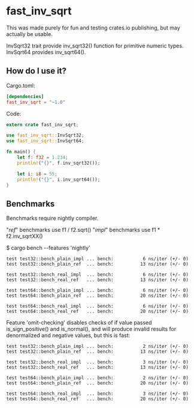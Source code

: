 # fast_inv_sqrt

This was made purely for fun and testing crates.io publishing, but may actually be usable.

InvSqrt32 trait provide inv_sqrt32() function for primitive numeric types.
InvSqrt64 provides inv_sqrt64().

## How do I use it?

Cargo.toml:

```toml
[dependencies]
fast_inv_sqrt = "~1.0"
```

Code:

```rust
extern crate fast_inv_sqrt;

use fast_inv_sqrt::InvSqrt32;
use fast_inv_sqrt::InvSqrt64;

fn main() {
	let f: f32 = 1.234;
	println!("{}", f.inv_sqrt32());

	let i: i8 = 55;
	println!("{}", i.inv_sqrt64());
}
```

## Benchmarks

Benchmarks require nightly compiler.

"_ref_" benchmarks use f1 / f2.sqrt()
"_impl_" benchmarks use f1 * f2.inv_sqrtXX()

$ cargo bench --features 'nightly'
```
test test32::bench_plain_impl ... bench:           6 ns/iter (+/- 0)
test test32::bench_plain_ref  ... bench:          13 ns/iter (+/- 0)

test test32::bench_real_impl  ... bench:           6 ns/iter (+/- 0)
test test32::bench_real_ref   ... bench:          13 ns/iter (+/- 0)

test test64::bench_plain_impl ... bench:           6 ns/iter (+/- 0)
test test64::bench_plain_ref  ... bench:          20 ns/iter (+/- 0)

test test64::bench_real_impl  ... bench:           6 ns/iter (+/- 0)
test test64::bench_real_ref   ... bench:          20 ns/iter (+/- 0)
```
Feature 'omit-checking' disables checks of if value passed is_sign_positive() and 
is_normal(), and will produce invalid results for denormalized and negative values,
but this is fast:
```
test test32::bench_plain_impl ... bench:           2 ns/iter (+/- 0)
test test32::bench_plain_ref  ... bench:          13 ns/iter (+/- 0)

test test32::bench_real_impl  ... bench:           3 ns/iter (+/- 0)
test test32::bench_real_ref   ... bench:          13 ns/iter (+/- 0)

test test64::bench_plain_impl ... bench:           2 ns/iter (+/- 0)
test test64::bench_plain_ref  ... bench:          20 ns/iter (+/- 0)

test test64::bench_real_impl  ... bench:           3 ns/iter (+/- 0)
test test64::bench_real_ref   ... bench:          20 ns/iter (+/- 0)
```

